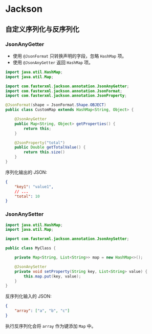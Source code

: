 # Jackson

## 自定义序列化与反序列化

### JsonAnyGetter

- 使用 `@JsonFormat` 只转换声明的字段，忽略 `HashMap` 项。
- 使用 `@JsonAnyGetter` 返回 `HashMap` 项。

```java
import java.util.HashMap;
import java.util.Map;

import com.fasterxml.jackson.annotation.JsonAnyGetter;
import com.fasterxml.jackson.annotation.JsonFormat;
import com.fasterxml.jackson.annotation.JsonProperty;

@JsonFormat(shape = JsonFormat.Shape.OBJECT)
public class CustomMap extends HashMap<String, Object> {

    @JsonAnyGetter
    public Map<String, Object> getProperties() {
        return this;
    }

    @JsonProperty("total")
    public Double getTotalValue() {
        return this.size()
    }
}
```

序列化输出的 JSON:

```json
{
    "key1": "value1",
    // ...
    "total": 10
}
```

### JsonAnySetter

```java
import java.util.HashMap;
import java.util.Map;

import com.fasterxml.jackson.annotation.JsonAnySetter;

public class MyClass {

    private Map<String, List<String>> map = new HashMap<>();

    @JsonAnySetter
    private void setProperty(String key, List<String> value) {
        this.map.put(key, value);
    }
}
```

反序列化输入的 JSON:

```json
{
    "array": ["a", "b", "c"]
}
```

执行反序列化会将 `array` 作为键添加 `Map` 中。
